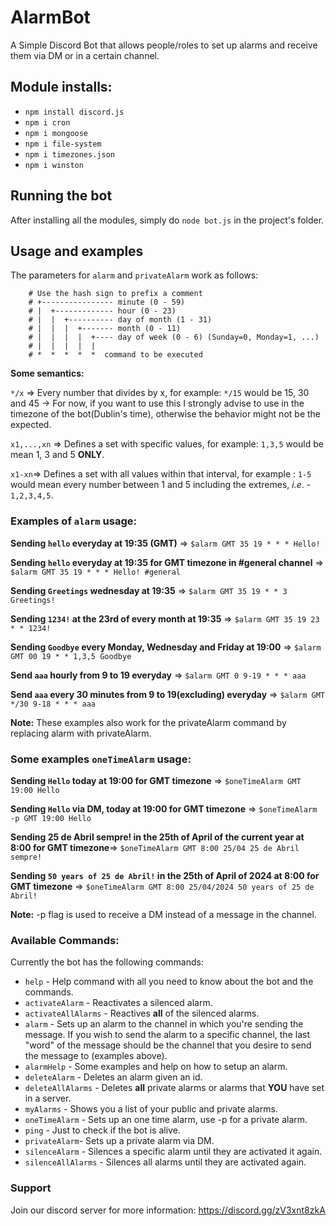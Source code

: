# AlarmBot
A Simple Discord Bot that allows people/roles to set up alarms and receive them via DM or in a certain channel.

## Module installs:
- `npm install discord.js`
- `npm i cron`
- `npm i mongoose`
- `npm i file-system`
- `npm i timezones.json`
- `npm i winston`

## Running the bot

After installing all the modules, simply do `node bot.js` in the project's folder.

## Usage and examples

The parameters for `alarm` and `privateAlarm` work as follows:

```
    # Use the hash sign to prefix a comment
    # +---------------- minute (0 - 59)
    # |  +------------- hour (0 - 23)
    # |  |  +---------- day of month (1 - 31)
    # |  |  |  +------- month (0 - 11)
    # |  |  |  |  +---- day of week (0 - 6) (Sunday=0, Monday=1, ...)
    # |  |  |  |  |
    # *  *  *  *  *  command to be executed
```

**Some semantics:**

`*/x` => Every number that divides by x, for example: `*/15`  would be 15, 30 and 45 -> For now, if you want to use this I strongly advise to use in the timezone of the bot(Dublin's time), otherwise the behavior might not be the expected.

`x1,...,xn` => Defines a set with specific values, for example: `1,3,5` would be mean 1, 3 and 5 **ONLY**.

`x1-xn`=>  Defines a set with all values within that interval, for example : `1-5` would mean every number between 1 and 5 including the extremes, *i.e*. - `1,2,3,4,5`.

### Examples of `alarm` usage:

**Sending `hello` everyday at 19:35 (GMT)** => `$alarm GMT 35 19 * * * Hello!`

**Sending `hello` everyday at 19:35 for GMT timezone in #general channel** => `$alarm GMT 35 19 * * * Hello! #general`

**Sending `Greetings` wednesday at 19:35** => `$alarm GMT 35 19 * * 3 Greetings!`

**Sending `1234!` at the 23rd of every month at 19:35** => `$alarm GMT 35 19 23 * * 1234!`

**Sending `Goodbye` every Monday, Wednesday and Friday at 19:00** => `$alarm GMT 00 19 * * 1,3,5 Goodbye`

**Send `aaa` hourly from 9 to 19 everyday** => `$alarm GMT 0 9-19 * * * aaa`

**Send `aaa` every 30 minutes from 9 to 19(excluding) everyday** => `$alarm GMT */30 9-18 * * * aaa`

**Note:** These examples also work for the privateAlarm command by replacing alarm with privateAlarm.

### Some examples `oneTimeAlarm` usage:

**Sending `Hello` today at 19:00 for GMT timezone** => `$oneTimeAlarm GMT 19:00 Hello`

**Sending `Hello` via DM, today at 19:00 for GMT timezone** => `$oneTimeAlarm -p GMT 19:00 Hello`

**Sending 25 de Abril sempre! in the 25th of April of the current year at 8:00 for GMT timezone**=> `$oneTimeAlarm GMT 8:00 25/04 25 de Abril sempre!`

**Sending `50 years of 25 de Abril!` in the 25th of April of 2024 at 8:00 for GMT timezone** => `$oneTimeAlarm GMT 8:00 25/04/2024 50 years of 25 de Abril!`

**Note:** -p flag is used to receive a DM instead of a message in the channel.

### Available Commands:

Currently the bot has the following commands:

- `help` - Help command with all you need to know about the bot and the commands.
- `activateAlarm` - Reactivates a silenced alarm.
- `activateAllAlarms` - Reactives **all** of the silenced alarms.
- `alarm` - Sets up an alarm to the channel in which you're sending the message. If you wish to send the alarm to a specific channel, the last "word" of the message should be the channel that you desire to send the message to (examples above).
- `alarmHelp` - Some examples and help on how to setup an alarm.
- `deleteAlarm` - Deletes an alarm given an id.
- `deleteAllAlarms` - Deletes **all** private alarms or alarms that **YOU** have set in a server.
- `myAlarms` - Shows you a list of your public and private alarms.
- `oneTimeAlarm` - Sets up an one time alarm, use -p for a private alarm.
- `ping` - Just to check if the bot is alive.
- `privateAlarm`- Sets up a private alarm via DM.
- `silenceAlarm` - Silences a specific alarm until they are activated it again.
- `silenceAllAlarms` - Silences all alarms until they are activated again.


### Support ###
Join our discord server for more information: https://discord.gg/zV3xnt8zkA